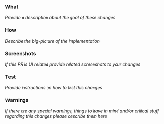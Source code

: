 ### What

_Provide a description about the goal of these changes_

### How

_Describe the big-picture of the implementation_

### Screenshots

_If this PR is UI related provide related screenshots to your changes_

### Test

_Provide instructions on how to test this changes_

### Warnings

_If there are any special warnings, things to have in mind and/or critical stuff regarding this changes please describe them here_